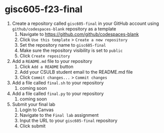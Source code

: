# gisc605-f23-final
1. Create a repository called `gisc605-final` in your GitHub account using `github/codespaces-blank` repository as a template
    1. Navigate to https://github.com/github/codespaces-blank 
    2. Click `Use this template` > `Create a new repository`
    3. Set the repository name to `gisc605-final`
    4. Make sure the repository visibility is set to `public`
    5. Click `Create repository`
1. Add a `README.md` file to your repository
    1. Click `Add a README` button
    2. Add your CSULB student email to the README.md file
    3. Click `Commit changes...` > `Commit changes`
1. Add a file called `final.sh` to your repository
    1. coming soon
1. Add a file called `final.py` to your repository
    1. coming soon
1. Submit your final lab
    1. Login to Canvas
    1. Navigate to the `Final lab` assignment
    1. Input the URL to your `gisc605-final` repository
    1. Click submit
